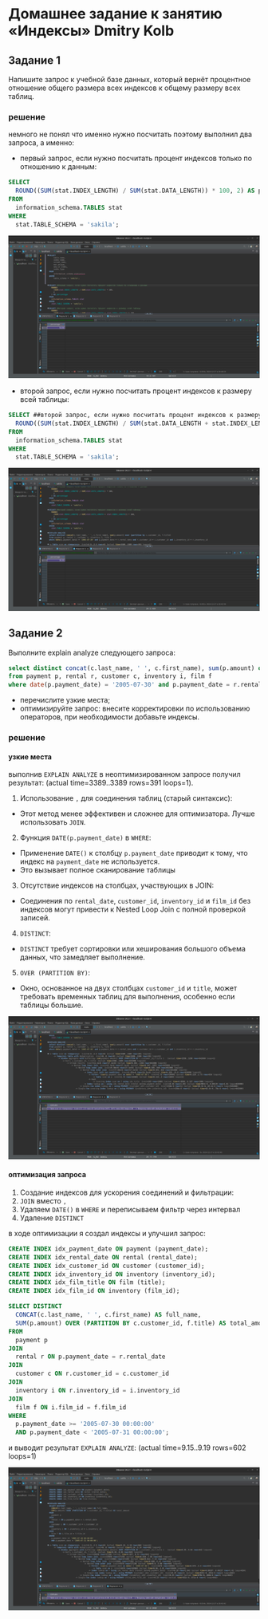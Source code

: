 # Домашнее задание к занятию «Индексы» Dmitry Kolb

## Задание 1

Напишите запрос к учебной базе данных, который вернёт процентное отношение общего размера всех индексов к общему размеру всех таблиц.

### решение 
немного не понял что именно нужно посчитать поэтому выполнил два запроса, а именно:
* первый запрос, если нужно посчитать процент индексов только по отношению к данным:

```sql
SELECT
  ROUND((SUM(stat.INDEX_LENGTH) / SUM(stat.DATA_LENGTH)) * 100, 2) AS percentage 
FROM 
  information_schema.TABLES stat
WHERE 
  stat.TABLE_SCHEMA = 'sakila';
```

![image 1](png/1.png)

* второй запрос, если нужно посчитать процент индексов к размеру всей таблицы:
```sql
SELECT ##второй запрос, если нужно посчитать процент индексов к размеру всей таблицы
  ROUND((SUM(stat.INDEX_LENGTH) / SUM(stat.DATA_LENGTH + stat.INDEX_LENGTH)) * 100, 2) AS percentage 
FROM 
  information_schema.TABLES stat
WHERE 
  stat.TABLE_SCHEMA = 'sakila';

```
![image 2](png/2.png)

## Задание 2

Выполните explain analyze следующего запроса:
```sql
select distinct concat(c.last_name, ' ', c.first_name), sum(p.amount) over (partition by c.customer_id, f.title)
from payment p, rental r, customer c, inventory i, film f
where date(p.payment_date) = '2005-07-30' and p.payment_date = r.rental_date and r.customer_id = c.customer_id and i.inventory_id = r.inventory_id
```
- перечислите узкие места;
- оптимизируйте запрос: внесите корректировки по использованию операторов, при необходимости добавьте индексы.

### решение

#### узкие места
выполнив ```EXPLAIN ANALYZE``` в неоптимизированном запросе получил результат: (actual time=3389..3389 rows=391 loops=1).
1. Использование ```,``` для соединения таблиц (старый синтаксис):
* Этот метод менее эффективен и сложнее для оптимизатора. Лучше использовать ```JOIN```.
2. Функция ```DATE(p.payment_date)``` в ```WHERE```:
* Применение ```DATE()``` к столбцу ```p.payment_date``` приводит к тому, что индекс на ```payment_date``` не используется.
* Это вызывает полное сканирование таблицы
3. Отсутствие индексов на столбцах, участвующих в JOIN:
* Соединения по ```rental_date```, ```customer_id```, ```inventory_id``` и ```film_id``` без индексов могут привести к Nested Loop Join с полной проверкой записей.
4. ```DISTINCT```:
* ```DISTINCT``` требует сортировки или хеширования большого объема данных, что замедляет выполнение.
5. ```OVER (PARTITION BY)```:
* Окно, основанное на двух столбцах ```customer_id``` и ```title```, может требовать временных таблиц для выполнения, особенно если таблицы большие.

![image 3](png/3.png)

#### оптимизация запроса
1. Создание индексов для ускорения соединений и фильтрации:
2. ```JOIN``` вместо ```,```
3. Удаляем ```DATE()``` в ```WHERE``` и переписываем фильтр через интервал
4. Удаление ```DISTINCT```

в ходе оптимизации я создал индексы и улучшил запрос:
```sql
CREATE INDEX idx_payment_date ON payment (payment_date);
CREATE INDEX idx_rental_date ON rental (rental_date);
CREATE INDEX idx_customer_id ON customer (customer_id);
CREATE INDEX idx_inventory_id ON inventory (inventory_id);
CREATE INDEX idx_film_title ON film (title);
CREATE INDEX idx_film_id ON inventory (film_id);
```

```sql
SELECT DISTINCT 
  CONCAT(c.last_name, ' ', c.first_name) AS full_name,
  SUM(p.amount) OVER (PARTITION BY c.customer_id, f.title) AS total_amount
FROM 
  payment p
JOIN 
  rental r ON p.payment_date = r.rental_date
JOIN 
  customer c ON r.customer_id = c.customer_id
JOIN 
  inventory i ON r.inventory_id = i.inventory_id
JOIN 
  film f ON i.film_id = f.film_id
WHERE 
  p.payment_date >= '2005-07-30 00:00:00' 
  AND p.payment_date < '2005-07-31 00:00:00';
```
и выводит результат ```EXPLAIN ANALYZE```: (actual time=9.15..9.19 rows=602 loops=1)

![image 4](png/4.png)















